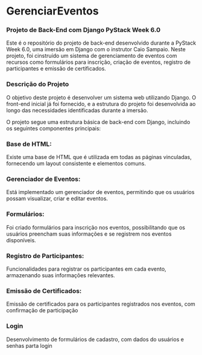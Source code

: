 # GerenciarEventos

### Projeto de Back-End com Django PyStack Week 6.0 

Este é o repositório do projeto de back-end desenvolvido durante a PyStack Week 6.0, uma imersão em Django com o instrutor Caio Sampaio. Neste projeto, foi cinstruído um sistema de gerenciamento de eventos com recursos como formulários para inscrição, criação de eventos, registro de participantes e emissão de certificados.

### Descrição do Projeto
O objetivo deste projeto é desenvolver um sistema web utilizando Django. O front-end inicial já foi fornecido, e a estrutura do projeto foi desenvolvida ao longo das necessidades identificadas durante a imersão.

O projeto segue uma estrutura básica de back-end com Django, incluindo os seguintes componentes principais:

### Base de HTML: 
Existe uma base de HTML que é utilizada em todas as páginas vinculadas, fornecendo um layout consistente e elementos comuns.
### Gerenciador de Eventos: 
Está implementado um gerenciador de eventos, permitindo que os usuários possam visualizar, criar e editar eventos.
### Formulários: 
Foi criado formulários para inscrição nos eventos, possibilitando que os usuários preencham suas informações e se registrem nos eventos disponíveis.
### Registro de Participantes: 
Funcionalidades para registrar os participantes em cada evento, armazenando suas informações relevantes.
### Emissão de Certificados: 
Emissão de certificados para os participantes registrados nos eventos, com confirmação de participação
### Login
Desenvolvimento de formulários de cadastro, com dados do usuários e senhas parta login

